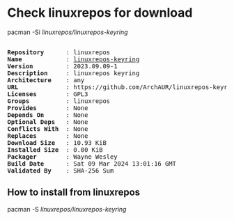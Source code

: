 # Check linuxrepos for download

pacman -Si *linuxrepos/linuxrepos-keyring*

<div class="highlight"><pre class="highlight"><text>
<b>Repository</b>      : linuxrepos
<b>Name</b>            : <a href="../../x86_64/linuxrepos-keyring-2023.09.09-1-any.pkg.tar.zst">linuxrepos-keyring</a>
<b>Version</b>         : 2023.09.09-1
<b>Description</b>     : linuxrepos keyring
<b>Architecture</b>    : any
<b>URL</b>             : https://github.com/ArchAUR/linuxrepos-keyring
<b>Licenses</b>        : GPL3
<b>Groups</b>          : linuxrepos
<b>Provides</b>        : None
<b>Depends On</b>      : None
<b>Optional Deps</b>   : None
<b>Conflicts With</b>  : None
<b>Replaces</b>        : None
<b>Download Size</b>   : 10.93 KiB
<b>Installed Size</b>  : 0.00 KiB
<b>Packager</b>        : Wayne Wesley <wayne6324@gmail.com>
<b>Build Date</b>      : Sat 09 Mar 2024 13:01:16 GMT
<b>Validated By</b>    : SHA-256 Sum
</text></pre></div>

## How to install from linuxrepos

pacman -S *linuxrepos/linuxrepos-keyring*
